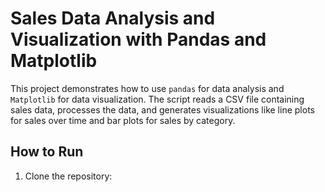 # Sales Data Analysis and Visualization with Pandas and Matplotlib

This project demonstrates how to use `pandas` for data analysis and `Matplotlib` for data visualization. The script reads a CSV file containing sales data, processes the data, and generates visualizations like line plots for sales over time and bar plots for sales by category.

## How to Run

1. Clone the repository:
